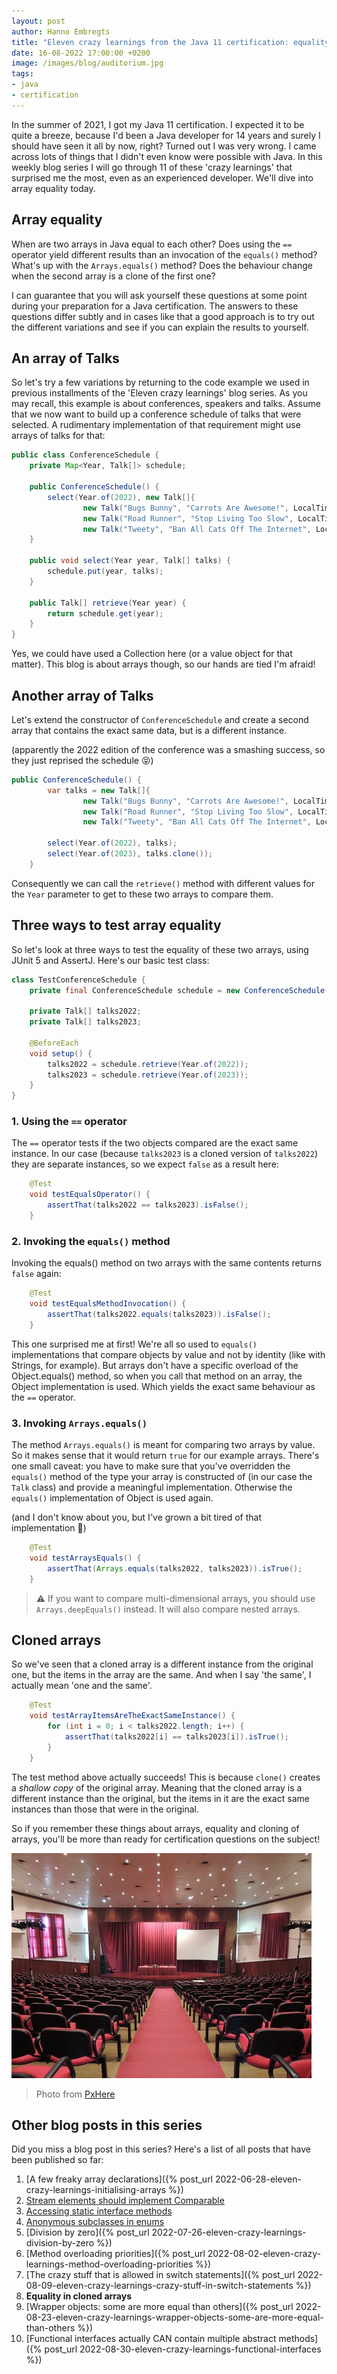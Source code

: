 ```yaml
---
layout: post
author: Hanno Embregts
title: "Eleven crazy learnings from the Java 11 certification: equality in cloned arrays (8/11)"
date: 16-08-2022 17:00:00 +0200
image: /images/blog/auditorium.jpg
tags: 
- java
- certification
---
```


In the summer of 2021, I got my Java 11 certification. I expected it to be quite a breeze, because I'd been a Java developer for 14 years and surely I should have seen it all by now, right? Turned out I was very wrong. I came across lots of things that I didn't even know were possible with Java. In this weekly blog series I will go through 11 of these 'crazy learnings' that surprised me the most, even as an experienced developer. We'll dive into array equality today.

## Array equality

When are two arrays in Java equal to each other?
Does using the `==` operator yield different results than an invocation of the `equals()` method?
What's up with the `Arrays.equals()` method?
Does the behaviour change when the second array is a clone of the first one?

I can guarantee that you will ask yourself these questions at some point during your preparation for a Java certification.
The answers to these questions differ subtly and in cases like that a good approach is to try out the different variations and see if you can explain the results to yourself.

## An array of Talks

So let's try a few variations by returning to the code example we used in previous installments of the 'Eleven crazy learnings' blog series. 
As you may recall, this example is about conferences, speakers and talks.
Assume that we now want to build up a conference schedule of talks that were selected. 
A rudimentary implementation of that requirement might use arrays of talks for that:

```java
public class ConferenceSchedule {
    private Map<Year, Talk[]> schedule;
    
    public ConferenceSchedule() {
        select(Year.of(2022), new Talk[]{
                new Talk("Bugs Bunny", "Carrots Are Awesome!", LocalTime.of(11, 0)),
                new Talk("Road Runner", "Stop Living Too Slow", LocalTime.of(9, 30)),
                new Talk("Tweety", "Ban All Cats Off The Internet", LocalTime.of(14, 45))});
    }

    public void select(Year year, Talk[] talks) {
        schedule.put(year, talks);
    }

    public Talk[] retrieve(Year year) {
        return schedule.get(year);
    }
}
```

Yes, we could have used a Collection here (or a value object for that matter). 
This blog is about arrays though, so our hands are tied I'm afraid!

## Another array of Talks

Let's extend the constructor of `ConferenceSchedule` and create a second array that contains the exact same data, but is a different instance.

(apparently the 2022 edition of the conference was a smashing success, so they just reprised the schedule 😝)

```java
public ConferenceSchedule() {
        var talks = new Talk[]{
                new Talk("Bugs Bunny", "Carrots Are Awesome!", LocalTime.of(11, 0)),
                new Talk("Road Runner", "Stop Living Too Slow", LocalTime.of(9, 30)),
                new Talk("Tweety", "Ban All Cats Off The Internet", LocalTime.of(14, 45))};
        
        select(Year.of(2022), talks);
        select(Year.of(2023), talks.clone());
    }
```

Consequently we can call the `retrieve()` method with different values for the `Year` parameter to get to these two arrays to compare them.

## Three ways to test array equality

So let's look at three ways to test the equality of these two arrays, using JUnit 5 and AssertJ.
Here's our basic test class:

```java
class TestConferenceSchedule {
    private final ConferenceSchedule schedule = new ConferenceSchedule();

    private Talk[] talks2022;
    private Talk[] talks2023;

    @BeforeEach
    void setup() {
        talks2022 = schedule.retrieve(Year.of(2022));
        talks2023 = schedule.retrieve(Year.of(2023));
    }
}
```

### 1. Using the `==` operator

The `==` operator tests if the two objects compared are the exact same instance.
In our case (because `talks2023` is a cloned version of `talks2022`) they are separate instances, so we expect `false` as a result here:

```java
    @Test
    void testEqualsOperator() {
        assertThat(talks2022 == talks2023).isFalse();
    }
```

### 2. Invoking the `equals()` method

Invoking the equals() method on two arrays with the same contents returns `false` again:

```java
    @Test
    void testEqualsMethodInvocation() {
        assertThat(talks2022.equals(talks2023)).isFalse();
    }
```

This one surprised me at first!
We're all so used to `equals()` implementations that compare objects by value and not by identity (like with Strings, for example).
But arrays don't have a specific overload of the Object.equals() method, so when you call that method on an array, the Object implementation is used. 
Which yields the exact same behaviour as the `==` operator.

### 3. Invoking `Arrays.equals()`

The method `Arrays.equals()` is meant for comparing two arrays by value.
So it makes sense that it would return `true` for our example arrays.
There's one small caveat: you have to make sure that you've overridden the `equals()` method of the type your array is constructed of (in our case the `Talk` class) and provide a meaningful implementation.
Otherwise the `equals()` implementation of Object is used again.

(and I don't know about you, but I've grown a bit tired of that implementation 🙂)

```java
    @Test
    void testArraysEquals() {
        assertThat(Arrays.equals(talks2022, talks2023)).isTrue();
    }
```

> ⚠️ If you want to compare multi-dimensional arrays, you should use `Arrays.deepEquals()` instead. It will also compare nested arrays.

## Cloned arrays

So we've seen that a cloned array is a different instance from the original one, but the items in the array are the same.
And when I say 'the same', I actually mean 'one and the same'.

```java
    @Test
    void testArrayItemsAreTheExactSameInstance() {
        for (int i = 0; i < talks2022.length; i++) {
            assertThat(talks2022[i] == talks2023[i]).isTrue();
        }
    }
```

The test method above actually succeeds!
This is because `clone()` creates a *shallow copy* of the original array.
Meaning that the cloned array is a different instance than the original, but the items in it are the exact same instances than those that were in the original.

So if you remember these things about arrays, equality and cloning of arrays, you'll be more than ready for certification questions on the subject!

![Auditorium](/images/blog/auditorium.jpg)
> Photo from <a href="https://pxhere.com/nl/photo/844533">PxHere</a>

## Other blog posts in this series

Did you miss a blog post in this series? Here's a list of all posts that have been published so far:

1. [A few freaky array declarations]({% post_url 2022-06-28-eleven-crazy-learnings-initialising-arrays %})
2. [Stream elements should implement Comparable](/2022/07/05/eleven-crazy-learnings-stream-elements-comparable.html)
3. [Accessing static interface methods](/2022/07/12/eleven-crazy-learnings-accessing-static-interface-methods.html)
4. [Anonymous subclasses in enums](/2022/07/19/eleven-crazy-learnings-anonymous-subclass-in-enum.html)
5. [Division by zero]({% post_url 2022-07-26-eleven-crazy-learnings-division-by-zero %})
6. [Method overloading priorities]({% post_url 2022-08-02-eleven-crazy-learnings-method-overloading-priorities %})
7. [The crazy stuff that is allowed in switch statements]({% post_url 2022-08-09-eleven-crazy-learnings-crazy-stuff-in-switch-statements %})
8. **Equality in cloned arrays**
9. [Wrapper objects: some are more equal than others]({% post_url 2022-08-23-eleven-crazy-learnings-wrapper-objects-some-are-more-equal-than-others %})
10. [Functional interfaces actually CAN contain multiple abstract methods]({% post_url 2022-08-30-eleven-crazy-learnings-functional-interfaces %})